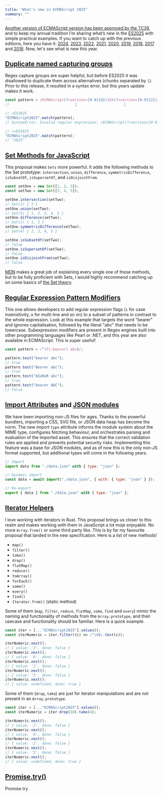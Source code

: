 ```yaml
---
title: "What's new in ECMAScript 2025"
summary: ""
---
```


[Another version of ECMAScript version has been approved by the TC39](https://ecma-international.org/news/ecma-international-approves-new-standards-11/), and to keep my annual tradition I’m sharing what’s new in the [ES2025](https://262.ecma-international.org/16.0/index.html) with simple practical examples. If you want to catch up with the previous editions, here you have it: [2024](/whats-new-in-ecmascript-2024/), [2023](/whats-new-in-ecmascript-2023/), [2022](/whats-new-in-ecmascript-2022/), [2021](/whats-new-in-ecmascript-2021/), [2020](/whats-new-in-ecmascript-2020/), [2019](/whats-new-in-ecmascript-2019/), [2018](/whats-new-in-ecmascript-2018/), [2017](/whats-new-in-ecmascript-2017/) and [2016](/whats-new-in-ecmascript-2016-es7/). Now, let's see what is new this year.

## [Duplicate named capturing groups](https://github.com/tc39/proposal-duplicate-named-capturing-groups?tab=readme-ov-file)

Regex capture groups are super helpful, but before ES2025 it was disallowed to duplicate them across alternatives (chunks separated by `|`). Prior to this release, it resulted in a syntax error, but this years update makes it work.

```js
const pattern = /ECMAScript(?<version>[0-9]{4})|ES(?<version>[0-9]{2})/;
//                              👆                     👆

// <ES2025
"ECMAScript2025".match(pattern);
// SyntaxError: Invalid regular expression: /ECMAScript(?<version>[0-9]{4})|ES(?<version>[0-9]{2})/: Duplicate capture group name

// >=ES2025
"ECMAScript2025".match(pattern);
// "2025"
```

## [Set Methods for JavaScript](https://github.com/tc39/proposal-set-methods?tab=readme-ov-file)

This proposal makes `Sets` more powerful. It adds the following methods to the Set prototype: `intersection`, `union`, `difference`, `symmetricDifference`, `isSubsetOf`, `isSupersetOf`, and `isDisjointFrom`.

```js
const setOne = new Set([1, 2, 3]);
const setTwo = new Set([3, 4, 5]);

setOne.intersection(setTwo);
// Set(1) { 3 }
setOne.union(setTwo);
// Set(5) { 1, 2, 3, 4, 5 }
setOne.difference(setTwo);
// Set(2) { 1, 2 }
setOne.symmetricDifference(setTwo);
// Set(4) { 1, 2, 4, 5 }

setOne.isSubsetOf(setTwo);
// false
setOne.isSupersetOf(setTwo);
// false
setOne.isDisjointFrom(setTwo);
// false
```

[MDN](https://developer.mozilla.org/en-US/docs/Web/JavaScript/Reference/Global_Objects/Set) makes a great job of explaining every single one of these methods, but to be fully proficient with Sets, I would highly recommend catching up on some basics of [the Set theory](https://en.wikipedia.org/wiki/Set_theory).

## [Regular Expression Pattern Modifiers](https://github.com/tc39/proposal-regexp-modifiers)

This one allows developers to add regular expression flags (`i` for case insensitivity, `m` for multi-line and so on) to a subset of patterns in contrast to the whole expression. Look at this example that targets the word "bearer" and ignores capitalisation, followed by the literal "abc" that needs to be lowercase. Subexpression modifiers are present in Regex engines built into other programming languages like Pearl or .NET, and this year are also available in ECMAScript. This is super useful!

```js
const pattern = /^(?i:bearer) abc$/;

pattern.test("bearer abc");
// true
pattern.test("Bearer abc");
// true
pattern.test("bEaReR abc");
// true
pattern.test("bearer ABC");
// false
```

## [Import Attributes](https://github.com/tc39/proposal-import-attributes) and [JSON modules](https://github.com/tc39/proposal-json-modules)

We have been importing non-JS files for ages. Thanks to the powerful bundlers, importing a CSS, SVG file, or JSON data heap has become the norm. The new import `type` attribute informs the module system about the MIME type, configures fetching behaviour, and orchestrates parsing and evaluation of the imported asset. This ensures that the correct validation rules are applied and prevents potential security risks. Implementing this feature was a base for JSON modules, and as of now this is the only non-JS format supported, but additional types will come in the following years.

```js
// Import
import data from "./data.json" with { type: "json" };

// Dynamic import
const data = await import("./data.json", { with: { type: "json" } });

// Re-export
export { data } from "./data.json" with { type: "json" };
```

## [Iterator Helpers](https://github.com/tc39/proposal-iterator-helpers)

I love working with iterators in Rust. This proposal brings us closer to this realm and makes working with them in JavaScript a lot moje enjoyable. No more `Array.from()` or some third party libs. This is by far my favourite proposal that landed in the new specification. Here is a list of new methods!

- `map()`
- `filter()`
- `take()`
- `drop()`
- `flatMap()`
- `reduce()`
- `toArray()`
- `forEach()`
- `some()`
- `every()`
- `find()`
- `Iterator.from()` (static method)

Some of them (`map`, `filter`, `reduce`, `flatMap`, `some`, `find` and `every`) mimic the naming and functionality of methods from the `Array.prototype`, and their usecase and functionality should be familiar. Here is a quick example.

```js
const iter = [..."ECMAScript2025"].values();
const iterNumeric = iter.filter((c) => /^\d$/.test(c));

iterNumeric.next();
// { value: '2', done: false }
iterNumeric.next();
// { value: '0', done: false }
iterNumeric.next();
// { value: '2', done: false }
iterNumeric.next();
// { value: '5', done: false }
iterNumeric.next();
// { value: undefined, done: true }
```

Some of them (`drop`, `take`) are just for iterator manipulations and are not present in an `Array.prototype`.

```js
const iter = [..."ECMAScript2025"].values();
const iterNumeric = iter.drop(10).take(4);

iterNumeric.next();
// { value: '2', done: false }
iterNumeric.next();
// { value: '0', done: false }
iterNumeric.next();
// { value: '2', done: false }
iterNumeric.next();
// { value: '5', done: false }
iterNumeric.next();
// { value: undefined, done: true }
```

## [Promise.try()](https://github.com/tc39/proposal-promise-try)

Promise try
